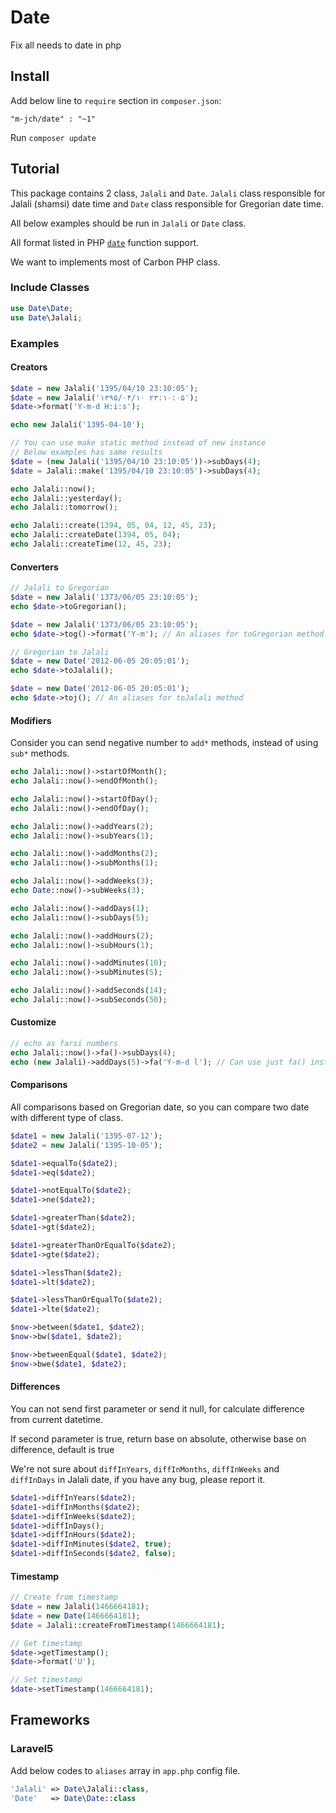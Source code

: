 # Date

Fix all needs to date in php

## Install

Add below line to ```require``` section in ```composer.json```:

```
"m-jch/date" : "~1"
```

Run ```composer update```

## Tutorial

This package contains 2 class, ```Jalali``` and ```Date```. ```Jalali``` class responsible for Jalali (shamsi) date time and ```Date``` class responsible for Gregorian date time.

All below examples should be run in ```Jalali``` or ```Date``` class.

All format listed in PHP [```date```](http://php.net/manual/en/function.date.php) function support.

We want to implements most of Carbon PHP class.

### Include Classes

```php
use Date\Date;
use Date\Jalali;
```

### Examples

#### Creators

```php
$date = new Jalali('1395/04/10 23:10:05');
$date = new Jalali('۱۳۹۵/۰۴/۱۰ ۲۳:۱۰:۰۵');
$date->format('Y-m-d H:i:s');

echo new Jalali('1395-04-10');

// You can use make static method instead of new instance
// Below examples has same results
$date = (new Jalali('1395/04/10 23:10:05'))->subDays(4);
$date = Jalali::make('1395/04/10 23:10:05')->subDays(4);

echo Jalali::now();
echo Jalali::yesterday();
echo Jalali::tomorrow();

echo Jalali::create(1394, 05, 04, 12, 45, 23);
echo Jalali::createDate(1394, 05, 04);
echo Jalali::createTime(12, 45, 23);
```

#### Converters

```php
// Jalali to Gregorian
$date = new Jalali('1373/06/05 23:10:05');
echo $date->toGregorian();

$date = new Jalali('1373/06/05 23:10:05');
echo $date->tog()->format('Y-m'); // An aliases for toGregorian method

// Gregorian to Jalali
$date = new Date('2012-06-05 20:05:01');
echo $date->toJalali();

$date = new Date('2012-06-05 20:05:01');
echo $date->toj(); // An aliases for toJalali method
```

#### Modifiers

Consider you can send negative number to ```add*``` methods, instead of using ```sub*``` methods.

```php
echo Jalali::now()->startOfMonth();
echo Jalali::now()->endOfMonth();

echo Jalali::now()->startOfDay();
echo Jalali::now()->endOfDay();

echo Jalali::now()->addYears(2);
echo Jalali::now()->subYears(1);

echo Jalali::now()->addMonths(2);
echo Jalali::now()->subMonths(1);

echo Jalali::now()->addWeeks(3);
echo Date::now()->subWeeks(3);

echo Jalali::now()->addDays(1);
echo Jalali::now()->subDays(5);

echo Jalali::now()->addHours(2);
echo Jalali::now()->subHours(1);

echo Jalali::now()->addMinutes(10);
echo Jalali::now()->subMinutes(5);

echo Jalali::now()->addSeconds(14);
echo Jalali::now()->subSeconds(50);
```

#### Customize

```php
// echo as farsi numbers
echo Jalali::now()->fa()->subDays(4);
echo (new Jalali)->addDays(5)->fa('Y-m-d l'); // Can use just fa() instead of fa()->format()
```

#### Comparisons

All comparisons based on Gregorian date, so you can compare two date with different type of class.

```php
$date1 = new Jalali('1395-07-12');
$date2 = new Jalali('1395-10-05');

$date1->equalTo($date2);
$date1->eq($date2);

$date1->notEqualTo($date2);
$date1->ne($date2);

$date1->greaterThan($date2);
$date1->gt($date2);

$date1->greaterThanOrEqualTo($date2);
$date1->gte($date2);

$date1->lessThan($date2);
$date1->lt($date2);

$date1->lessThanOrEqualTo($date2);
$date1->lte($date2);

$now->between($date1, $date2);
$now->bw($date1, $date2);

$now->betweenEqual($date1, $date2);
$now->bwe($date1, $date2);
```

#### Differences

You can not send first parameter or send it null, for calculate difference from current datetime.

If second parameter is true, return base on absolute, otherwise base on difference, default is true

We're not sure about ```diffInYears```, ```diffInMonths```, ```diffInWeeks``` and ```diffInDays``` in Jalali date, if you have any bug, please report it.

```php
$date1->diffInYears($date2);
$date1->diffInMonths($date2);
$date1->diffInWeeks($date2);
$date1->diffInDays();
$date1->diffInHours($date2);
$date1->diffInMinutes($date2, true);
$date1->diffInSeconds($date2, false);
```

#### Timestamp

```php
// Create from timestamp
$date = new Jalali(1466664181);
$date = new Date(1466664181);
$date = Jalali::createFromTimestamp(1466664181);

// Get timestamp
$date->getTimestamp();
$date->format('U');

// Set timestamp
$date->setTimestamp(1466664181);
```

## Frameworks

### Laravel5

Add below codes to ```aliases``` array in ```app.php``` config file.

```php
'Jalali' => Date\Jalali::class,
'Date'   => Date\Date::class
```
